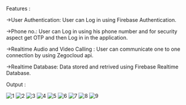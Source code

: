 Features :

->User Authentication: User can Log in using Firebase Authentication.

->Phone no.: User can Log in using his phone number and for security aspect get OTP and then Log in in the application.

->Realtime Audio and Video Calling : User can communicate one to one connection by using Zegocloud api.

->Realtime Database: Data stored and retrived using Firebase Realtime Database.

Output :

![1](https://github.com/user-attachments/assets/894d4e84-055d-4a67-b572-920a76c03adc) ![2](https://github.com/user-attachments/assets/51c58dce-8188-4d08-acce-656ac9a00edc)
![3](https://github.com/user-attachments/assets/4e917049-0a30-4c93-9971-29575bb16d09) ![4](https://github.com/user-attachments/assets/35bf3efe-c014-4335-8fba-4742b53d755b)
![5](https://github.com/user-attachments/assets/61094b3c-03d3-49c2-80d7-6d10a4df5b2d) ![6](https://github.com/user-attachments/assets/108dd909-9b07-4da3-a808-3aa7e55e628a)
![7](https://github.com/user-attachments/assets/43d0fb21-3387-4d52-aabf-7a9a02448ba8) ![8](https://github.com/user-attachments/assets/1904a404-40ea-4a6d-ba13-0138e4c95023)
![9](https://github.com/user-attachments/assets/ad8a46e6-5cdd-4318-ba72-fe1d0516394b)
